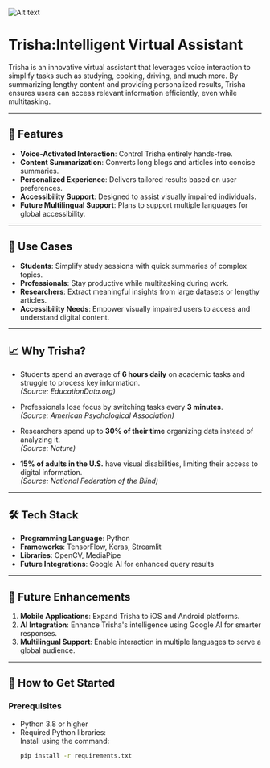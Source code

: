 ![Alt text](image_url_or_path)


# Trisha:Intelligent Virtual Assistant

Trisha is an innovative virtual assistant that leverages voice interaction to simplify tasks such as studying, cooking, driving, and much more. By summarizing lengthy content and providing personalized results, Trisha ensures users can access relevant information efficiently, even while multitasking.

---

## 🚀 Features

- **Voice-Activated Interaction**: Control Trisha entirely hands-free.
- **Content Summarization**: Converts long blogs and articles into concise summaries.
- **Personalized Experience**: Delivers tailored results based on user preferences.
- **Accessibility Support**: Designed to assist visually impaired individuals.
- **Future Multilingual Support**: Plans to support multiple languages for global accessibility.

---

## 🎯 Use Cases

- **Students**: Simplify study sessions with quick summaries of complex topics.
- **Professionals**: Stay productive while multitasking during work.
- **Researchers**: Extract meaningful insights from large datasets or lengthy articles.
- **Accessibility Needs**: Empower visually impaired users to access and understand digital content.

---

## 📈 Why Trisha?

- Students spend an average of **6 hours daily** on academic tasks and struggle to process key information.  
  *(Source: EducationData.org)*

- Professionals lose focus by switching tasks every **3 minutes**.  
  *(Source: American Psychological Association)*

- Researchers spend up to **30% of their time** organizing data instead of analyzing it.  
  *(Source: Nature)*

- **15% of adults in the U.S.** have visual disabilities, limiting their access to digital information.  
  *(Source: National Federation of the Blind)*

---

## 🛠️ Tech Stack

- **Programming Language**: Python
- **Frameworks**: TensorFlow, Keras, Streamlit
- **Libraries**: OpenCV, MediaPipe
- **Future Integrations**: Google AI for enhanced query results

---

## 🌟 Future Enhancements

1. **Mobile Applications**: Expand Trisha to iOS and Android platforms.
2. **AI Integration**: Enhance Trisha's intelligence using Google AI for smarter responses.
3. **Multilingual Support**: Enable interaction in multiple languages to serve a global audience.

---

## 📖 How to Get Started

### Prerequisites
- Python 3.8 or higher
- Required Python libraries:  
  Install using the command:
  ```bash
  pip install -r requirements.txt
